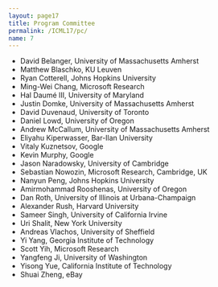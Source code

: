 ```yaml
---
layout: page17
title: Program Committee
permalink: /ICML17/pc/
name: 7
---
```

* David Belanger, University of Massachusetts Amherst
* Matthew Blaschko, KU Leuven
* Ryan Cotterell, Johns Hopkins University
* Ming-Wei Chang, Microsoft Research
* Hal Daumé III, University of Maryland
* Justin Domke, University of Massachusetts Amherst
* David Duvenaud, University of Toronto
* Daniel Lowd, University of Oregon
* Andrew McCallum, University of Massachusetts Amherst
* Eliyahu Kiperwasser, Bar-Ilan University
* Vitaly Kuznetsov, Google
* Kevin Murphy, Google
* Jason Naradowsky, University of Cambridge
* Sebastian Nowozin, Microsoft Research, Cambridge, UK
* Nanyun Peng, Johns Hopkins University
* Amirmohammad Rooshenas, University of Oregon
* Dan Roth, University of Illinois at Urbana-Champaign
* Alexander Rush, Harvard University 
* Sameer Singh, University of California Irvine
* Uri Shalit, New York University
* Andreas Vlachos, University of Sheffield
* Yi Yang, Georgia Institute of Technology
* Scott Yih, Microsoft Research
* Yangfeng Ji, University of Washington
* Yisong Yue, California Institute of Technology
* Shuai Zheng, eBay


